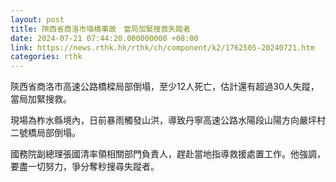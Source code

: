 ```yaml
---
layout: post
title: 陝西省商洛市塌橋事故　當局加緊搜救失蹤者
date: 2024-07-21 07:44:20.000000000 +08:00
link: https://news.rthk.hk/rthk/ch/component/k2/1762505-20240721.htm
categories: rthk
---
```


陝西省商洛市高速公路橋樑局部倒塌，至少12人死亡，估計還有超過30人失蹤，當局加緊搜救。

現場為柞水縣境內，日前暴雨觸發山洪，導致丹寧高速公路水陽段山陽方向嚴坪村二號橋局部倒塌。

國務院副總理張國清率領相關部門負責人，趕赴當地指導救援處置工作。他強調，要盡一切努力，爭分奪秒搜尋失蹤者。
